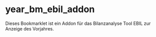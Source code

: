 # year_bm_ebil_addon
Dieses Bookmarklet ist ein Addon für das Bilanzanalyse Tool EBIL zur Anzeige des Vorjahres.

